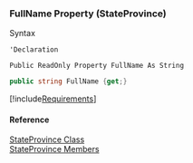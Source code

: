 ﻿### FullName Property (StateProvince)

Syntax

```vbnet
'Declaration

Public ReadOnly Property FullName As String
```

```csharp
public string FullName {get;}
```

[!include[Requirements](../partials/requirements.md)]

#### Reference

[StateProvince Class](fcSDK~FChoice.Foundation.Clarify.DataObjects.StateProvince.md)  
[StateProvince Members](fcSDK~FChoice.Foundation.Clarify.DataObjects.StateProvince_members.md)